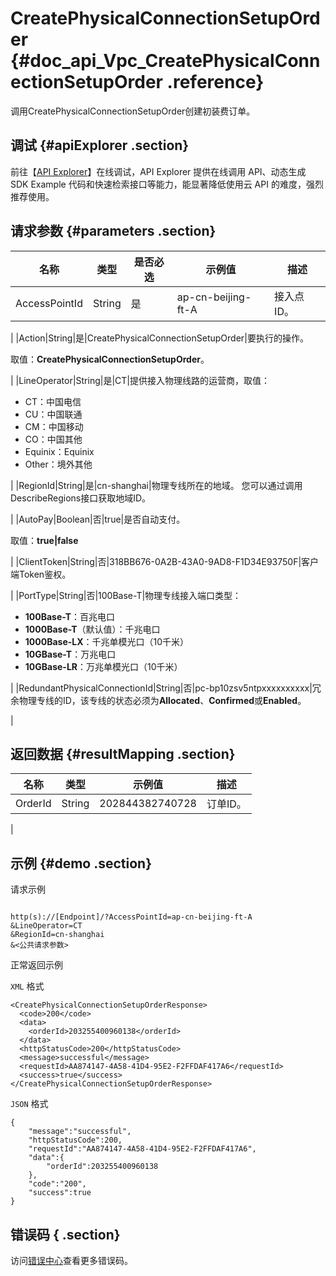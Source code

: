 # CreatePhysicalConnectionSetupOrder {#doc_api_Vpc_CreatePhysicalConnectionSetupOrder .reference}

调用CreatePhysicalConnectionSetupOrder创建初装费订单。

## 调试 {#apiExplorer .section}

前往【[API Explorer](https://api.aliyun.com/#product=Vpc&api=CreatePhysicalConnectionSetupOrder)】在线调试，API Explorer 提供在线调用 API、动态生成 SDK Example 代码和快速检索接口等能力，能显著降低使用云 API 的难度，强烈推荐使用。

## 请求参数 {#parameters .section}

|名称|类型|是否必选|示例值|描述|
|--|--|----|---|--|
|AccessPointId|String|是|ap-cn-beijing-ft-A|接入点ID。

 |
|Action|String|是|CreatePhysicalConnectionSetupOrder|要执行的操作。

 取值：**CreatePhysicalConnectionSetupOrder**。

 |
|LineOperator|String|是|CT|提供接入物理线路的运营商，取值：

 -   CT：中国电信
-   CU：中国联通
-   CM：中国移动
-   CO：中国其他
-   Equinix：Equinix
-   Other：境外其他

 |
|RegionId|String|是|cn-shanghai|物理专线所在的地域。 您可以通过调用DescribeRegions接口获取地域ID。

 |
|AutoPay|Boolean|否|true|是否自动支付。

 取值：**true|false**

 |
|ClientToken|String|否|318BB676-0A2B-43A0-9AD8-F1D34E93750F|客户端Token鉴权。

 |
|PortType|String|否|100Base-T|物理专线接入端口类型：

 -   **100Base-T**：百兆电口
-   **1000Base-T**（默认值）：千兆电口
-   **1000Base-LX**：千兆单模光口（10千米）
-   **10GBase-T**：万兆电口
-   **10GBase-LR**：万兆单模光口（10千米）

 |
|RedundantPhysicalConnectionId|String|否|pc-bp10zsv5ntpxxxxxxxxxx|冗余物理专线的ID，该专线的状态必须为**Allocated**、**Confirmed**或**Enabled**。

 |

## 返回数据 {#resultMapping .section}

|名称|类型|示例值|描述|
|--|--|---|--|
|OrderId|String|202844382740728|订单ID。

 |

## 示例 {#demo .section}

请求示例

``` {#request_demo}

http(s)://[Endpoint]/?AccessPointId=ap-cn-beijing-ft-A
&LineOperator=CT
&RegionId=cn-shanghai
&<公共请求参数>

```

正常返回示例

`XML` 格式

``` {#xml_return_success_demo}
<CreatePhysicalConnectionSetupOrderResponse>
  <code>200</code>
  <data>
    <orderId>203255400960138</orderId>
  </data>
  <httpStatusCode>200</httpStatusCode>
  <message>successful</message>
  <requestId>AA874147-4A58-41D4-95E2-F2FFDAF417A6</requestId>
  <success>true</success>
</CreatePhysicalConnectionSetupOrderResponse>

```

`JSON` 格式

``` {#json_return_success_demo}
{
	"message":"successful",
	"httpStatusCode":200,
	"requestId":"AA874147-4A58-41D4-95E2-F2FFDAF417A6",
	"data":{
		"orderId":203255400960138
	},
	"code":"200",
	"success":true
}
```

## 错误码 { .section}

访问[错误中心](https://error-center.alibabacloud.com/status/product/Vpc)查看更多错误码。

